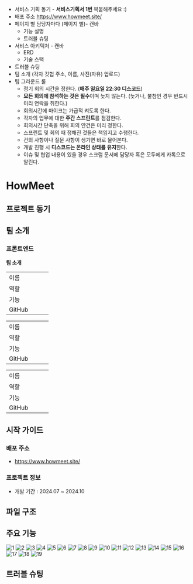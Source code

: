 - 서비스 기획 동기 - **서비스기획서 1번** 복붙해주세요 :)
- 배포 주소 https://www.howmeet.site/
- 페이지 별 담당자마다 (페이지 별)- 캔바
    - 기능 설명
    - 트러블 슈팅
- 서비스 아키텍처 - 캔바
    - ERD
    - 기술 스택
- 트러블 슈팅
- 팀 소개 (각자 깃헙 주소, 이름, 사진(자유) 업로드)
- 팀 그라운드 룰
    - 정기 회의 시간을 정한다. (**매주 일요일 22:30 디스코드**)
    - **모든 회의에 참석하는 것은 필수**이며 늦지 않는다. (늦거나, 불참인 경우 반드시 미리 연락을 취한다.)
    - 회의시간에 마이크는 가급적 켜도록 한다.
    - 각자의 업무에 대한 **주간 스프린트**를 점검한다.
    - 회의시간 단축을 위해 회의 안건은 미리 정한다.
    - 스프린트 및 회의 때 정해진 것들은 책임지고 수행한다.
    - 건의 사항이나 질문 사항이 생기면 바로 물어본다.
    - 개발 진행 시 **디스코드는 온라인 상태를 유지**한다.
    - 이슈 및 협업 내용이 있을 경우 스크럼 문서에 담당자 혹은 모두에게 카톡으로 알린다.

# HowMeet

## 프로젝트 동기

## 팀 소개

### 프론트엔드

**팀 소개**

|  |  |  |  |
| --- | --- | --- | --- |
| 이름 |  |  |  |
| 역할 |  |  |  |
| 기능 |  |  |  |
| GitHub |  |  |  |

|  |  |  |  |
| --- | --- | --- | --- |
| 이름 |  |  |  |
| 역할 |  |  |  |
| 기능 |  |  |  |
| GitHub |  |  |  |

|  |  |  |  |
| --- | --- | --- | --- |
| 이름 |  |  |  |
| 역할 |  |  |  |
| 기능 |  |  |  |
| GitHub |  |  |  |

## 시작 가이드

### 배포 주소

- https://www.howmeet.site/

### 프로젝트 정보

- 개발 기간 : 2024.07 ~ 2024.10

## 파일 구조

## 주요 기능

![1](https://github.com/user-attachments/assets/1d5694e3-cb67-405a-88d6-c0445c0dfcca)
![2](https://github.com/user-attachments/assets/b5364401-7cfa-43a6-b8f1-ba4a5b846970)
![3](https://github.com/user-attachments/assets/f1b77a3e-2c16-4cef-b385-0cd5d38ae887)
![4](https://github.com/user-attachments/assets/18daacc4-16df-4b3a-863b-96b76451c2cd)
![5](https://github.com/user-attachments/assets/ff03f125-b878-4471-809c-b195c5382ce0)
![6](https://github.com/user-attachments/assets/f9595695-39e6-45fc-81f8-69c2bfd1d845)
![7](https://github.com/user-attachments/assets/90ec13f7-a45d-45d3-a913-be5f90a6f739)
![8](https://github.com/user-attachments/assets/f724719b-577e-4c86-b24c-71b51342a864)
![9](https://github.com/user-attachments/assets/42481a4f-1898-4a1b-bf65-c4c45901c838)
![10](https://github.com/user-attachments/assets/c6de335b-6d4e-4908-a2ce-9eed8bfcb084)
![11](https://github.com/user-attachments/assets/37528d65-b938-41a8-8d4f-9fd5355bd52c)
![12](https://github.com/user-attachments/assets/b0b97c75-9b92-4dd4-914e-c0e2b036f526)
![13](https://github.com/user-attachments/assets/9cfdb74b-cf60-4b97-977b-c5bf5ee763a0)
![14](https://github.com/user-attachments/assets/14d81c55-29cf-4374-955a-6637e6a43f70)
![15](https://github.com/user-attachments/assets/0304528d-d33a-4279-a73f-b97f9c654f85)
![16](https://github.com/user-attachments/assets/2d5db347-45ad-4755-8920-5d0f0b5def11)
![17](https://github.com/user-attachments/assets/b2d32c7a-6a51-4545-b3a7-ee7f1b879910)
![18](https://github.com/user-attachments/assets/c19176fe-d6a4-4501-bd33-ca838dfd85f6)
![19](https://github.com/user-attachments/assets/04e13466-ab2d-443b-81f9-52006bfee240)


## 트러블 슈팅
